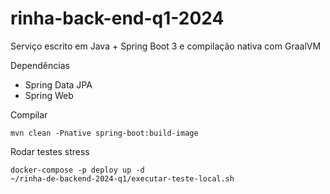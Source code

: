 # rinha-back-end-q1-2024

Serviço escrito em Java + Spring Boot 3 e compilação nativa com GraalVM

Dependências
- Spring Data JPA
- Spring Web

Compilar

```shell
mvn clean -Pnative spring-boot:build-image 
```

Rodar testes stress

```shell
docker-compose -p deploy up -d
~/rinha-de-backend-2024-q1/executar-teste-local.sh 
```
